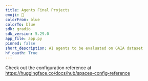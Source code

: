 ```yaml
---
title: Agents Final Projects
emoji: 🦀
colorFrom: blue
colorTo: blue
sdk: gradio
sdk_version: 5.29.0
app_file: app.py
pinned: false
short_description: AI agents to be evaluated on GAIA dataset
hf_oauth: True
---
```


Check out the configuration reference at https://huggingface.co/docs/hub/spaces-config-reference
